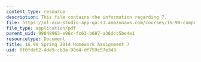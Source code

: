 ```yaml
---
content_type: resource
description: This file contains the information regarding 7.
file: https://ol-ocw-studio-app-qa.s3.amazonaws.com/courses/16-90-computational-methods-in-aerospace-engineering-spring-2014/0f0fde624de9cb3a90d4df759c57e343_MIT16_90S14_pset7.pdf
file_type: application/pdf
parent_uid: 99048963-e96c-fc63-b687-a36dcc5be4e1
resourcetype: Document
title: 16.90 Spring 2014 Homework Assignment 7
uid: 0f0fde62-4de9-cb3a-90d4-df759c57e343
---
```

